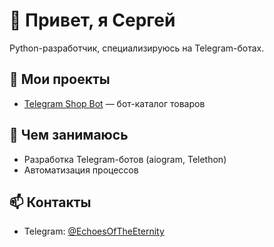 # 👋 Привет, я Сергей
Python-разработчик, специализируюсь на Telegram-ботах.

## 🚀 Мои проекты
- [Telegram Shop Bot](https://github.com/DOLLDI/telegram-shop-bot) — бот-каталог товаров


## 💼 Чем занимаюсь
- Разработка Telegram-ботов (aiogram, Telethon)
- Автоматизация процессов

## 📫 Контакты
- Telegram: [@EchoesOfTheEternity](https://t.me/EchoesOfTheEternity)
